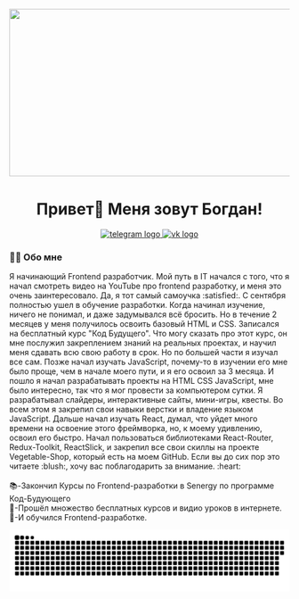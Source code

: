 <br clear="both">

<div align="center">
  <img height="300" width="600" src="https://user-images.githubusercontent.com/74038190/225813708-98b745f2-7d22-48cf-9150-083f1b00d6c9.gif"  />
</div>
<h1 align="center">Привет👋 Меня зовут Богдан!</h1>
<div align="center">
  <a href="https://t.me/bogdasha03" target="_blank">
    <img src="https://img.shields.io/static/v1?message=Telegram&logo=telegram&label=&color=2CA5E0&logoColor=white&labelColor=&style=for-the-badge" height="25" alt="telegram logo"  />
  </a>
  <a href="https://vk.com/bodyyyyyy" target="_bla">
    <img src="https://camo.githubusercontent.com/df1d5a1771fd510f6accea077e9f0786dceb2c277e7de9942a9d98d97d1ec349/68747470733a2f2f696d672e736869656c64732e696f2f62616467652f2d564b2d3333333f7374796c653d666f722d7468652d6261646765266c6f676f3d566b266c6f676f436f6c6f723d323741304439" height="25" alt="vk logo"  />
  </a>
  <h3 align="left">👩‍💻  Обо мне</h3>
  <p align="left">Я начинающий Frontend разработчик. Мой путь в IT начался с того, что я начал смотреть видео на YouTube про frontend разработку, и меня это очень заинтересовало. Да, я тот самый самоучка :satisfied:. С сентября полностью ушел в обучение разработки. Когда начинал изучение, ничего не понимал, и даже задумывался всё бросить. Но в течение 2 месяцев у меня получилось освоить базовый HTML и CSS. Записался на бесплатный курс "Код Будущего". Что могу сказать про этот курс, он мне послужил закреплением знаний на реальных проектах, и научил меня сдавать всю свою работу в срок. Но по большей части я изучал все сам. Позже начал изучать JavaScript, почему-то в изучении его мне было проще, чем в начале моего пути, и я его освоил за 3 месяца. И пошло я начал разрабатывать проекты на HTML CSS JavaScript, мне было интересно, так что я мог провести за компьютером сутки. Я разрабатывал слайдеры, интерактивные сайты, мини-игры, квесты. Во всем этом я закрепил свои навыки верстки и владение языком JavaScript. Дальше начал изучать React, думал, что уйдет много времени на освоение этого фреймворка, но, к моему удивлению, освоил его быстро. Начал пользоваться библиотеками React-Router, Redux-Toolkit, ReactSlick, и закрепил все свои скиллы на проекте Vegetable-Shop, который есть на моем GitHub. Если вы до сих пор это читаете :blush:, хочу вас поблагодарить за внимание. :heart: <br><br> 📚-Закончил Курсы по Frontend-разработки в Senergy по программе Код-Будующего<br>🔭-Прошёл множество бесплатных курсов и видио уроков в интернете.<br>🌟-И обучился Frontend-разработке.</p>
</div>
<p align="center">
 <img width="600" src="github-snake.svg" alt="snake"/>
</p>

